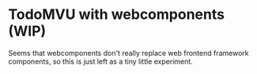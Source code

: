 # TodoMVU with webcomponents (WIP)

Seems that webcomponents don't really replace web frontend framework components,
so this is just left as a tiny little experiment.
